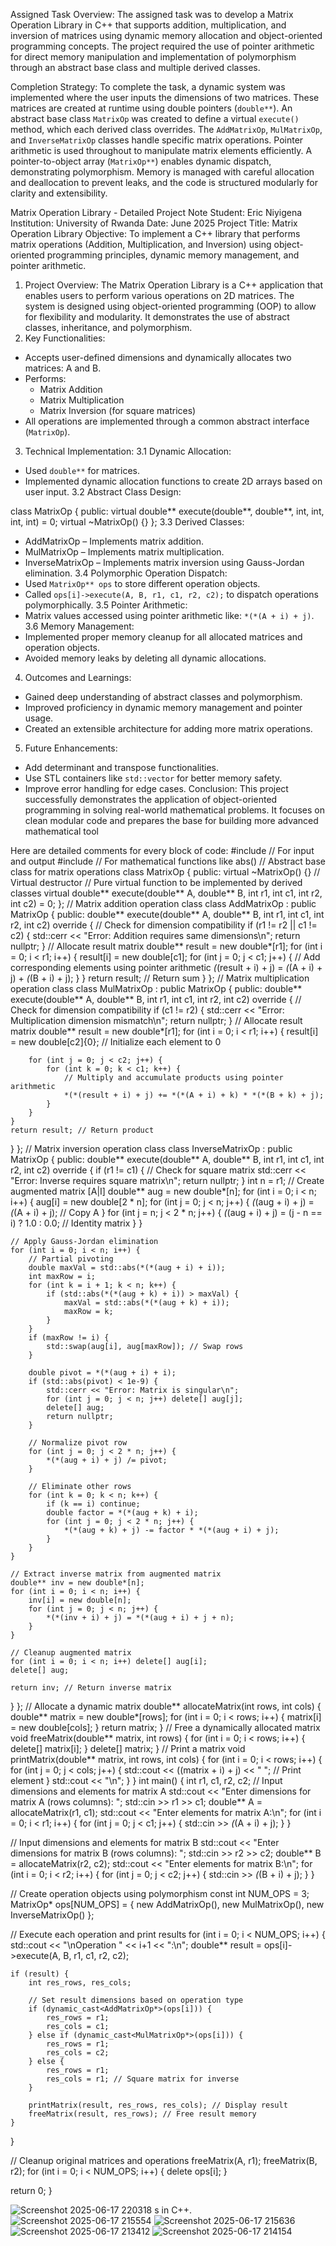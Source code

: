 

Assigned Task Overview:
The assigned task was to develop a Matrix Operation Library in C++ that supports addition, multiplication, and inversion of matrices using dynamic memory allocation and object-oriented programming concepts. The project required the use of pointer arithmetic for direct memory manipulation and implementation of polymorphism through an abstract base class and multiple derived classes.

Completion Strategy:
To complete the task, a dynamic system was implemented where the user inputs the dimensions of two matrices. These matrices are created at runtime using double pointers (`double**`). An abstract base class `MatrixOp` was created to define a virtual `execute()` method, which each derived class overrides. The `AddMatrixOp`, `MulMatrixOp`, and `InverseMatrixOp` classes handle specific matrix operations. Pointer arithmetic is used throughout to manipulate matrix elements efficiently. A pointer-to-object array (`MatrixOp**`) enables dynamic dispatch, demonstrating polymorphism. Memory is managed with careful allocation and deallocation to prevent leaks, and the code is structured modularly for clarity and extensibility.

Matrix Operation Library - Detailed Project Note
Student: Eric Niyigena
Institution: University of Rwanda
Date: June 2025
Project Title: Matrix Operation Library
Objective:
To implement a C++ library that performs matrix operations (Addition, Multiplication, and Inversion) using object-oriented programming principles, dynamic memory management, and pointer arithmetic.
1. Project Overview:
The Matrix Operation Library is a C++ application that enables users to perform various operations on 2D matrices. The system is designed using object-oriented programming (OOP) to allow for flexibility and modularity. It demonstrates the use of abstract classes, inheritance, and polymorphism.
2. Key Functionalities:
- Accepts user-defined dimensions and dynamically allocates two matrices: A and B.
- Performs:
  - Matrix Addition
  - Matrix Multiplication
  - Matrix Inversion (for square matrices)
- All operations are implemented through a common abstract interface (`MatrixOp`).
3. Technical Implementation:
3.1 Dynamic Allocation:
- Used `double**` for matrices.
- Implemented dynamic allocation functions to create 2D arrays based on user input.
3.2 Abstract Class Design:

class MatrixOp {
public:
    virtual double** execute(double**, double**, int, int, int, int) = 0;
    virtual ~MatrixOp() {}
};
3.3 Derived Classes:
- AddMatrixOp – Implements matrix addition.
- MulMatrixOp – Implements matrix multiplication.
- InverseMatrixOp – Implements matrix inversion using Gauss-Jordan elimination.
3.4 Polymorphic Operation Dispatch:
- Used `MatrixOp** ops` to store different operation objects.
- Called `ops[i]->execute(A, B, r1, c1, r2, c2);` to dispatch operations polymorphically.
3.5 Pointer Arithmetic:
- Matrix values accessed using pointer arithmetic like: `*(*(A + i) + j)`.
3.6 Memory Management:
- Implemented proper memory cleanup
 for all allocated matrices and operation objects.
- Avoided memory leaks by deleting all dynamic allocations.
4. Outcomes and Learnings:
- Gained deep understanding of abstract classes and polymorphism.
- Improved proficiency in dynamic memory management and pointer usage.
- Created an extensible architecture for adding more matrix operations.
5. Future Enhancements:
- Add determinant and transpose functionalities.
- Use STL containers like `std::vector` for better memory safety.
- Improve error handling for edge cases.
Conclusion:
This project successfully demonstrates the application of object-oriented programming in solving real-world mathematical problems. It focuses on clean modular code and prepares the base for building more advanced mathematical tool

Here are detailed comments for every block of code:
#include // For input and output
#include // For mathematical functions like abs()
// Abstract base class for matrix operations
class MatrixOp {
public:
virtual ~MatrixOp() {} // Virtual destructor
// Pure virtual function to be implemented by derived classes
virtual double** execute(double** A, double** B, int r1, int c1, int r2, int c2) = 0;
};
// Matrix addition operation class
class AddMatrixOp : public MatrixOp {
public:
double** execute(double** A, double** B, int r1, int c1, int r2, int c2) override {
// Check for dimension compatibility
if (r1 != r2 || c1 != c2) {
std::cerr << "Error: Addition requires same dimensions\n";
return nullptr;
}
    // Allocate result matrix
    double** result = new double*[r1];
    for (int i = 0; i < r1; i++) {
        result[i] = new double[c1];
        for (int j = 0; j < c1; j++) {
            // Add corresponding elements using pointer arithmetic
            *(*(result + i) + j) = *(*(A + i) + j) + *(*(B + i) + j);
        }
    }
    return result; // Return sum
}
};
// Matrix multiplication operation class
class MulMatrixOp : public MatrixOp {
public:
double** execute(double** A, double** B, int r1, int c1, int r2, int c2) override {
// Check for dimension compatibility
if (c1 != r2) {
std::cerr << "Error: Multiplication dimension mismatch\n";
return nullptr;
}
    // Allocate result matrix
    double** result = new double*[r1];
    for (int i = 0; i < r1; i++) {
        result[i] = new double[c2]{0}; // Initialize each element to 0

        for (int j = 0; j < c2; j++) {
            for (int k = 0; k < c1; k++) {
                // Multiply and accumulate products using pointer arithmetic
                *(*(result + i) + j) += *(*(A + i) + k) * *(*(B + k) + j);
            }
        }
    }
    return result; // Return product
}
};
// Matrix inversion operation class
class InverseMatrixOp : public MatrixOp {
public:
double** execute(double** A, double** B, int r1, int c1, int r2, int c2) override {
if (r1 != c1) { // Check for square matrix
std::cerr << "Error: Inverse requires square matrix\n";
return nullptr;
}
int n = r1;
    // Create augmented matrix [A|I]
    double** aug = new double*[n];
    for (int i = 0; i < n; i++) {
        aug[i] = new double[2 * n];
        for (int j = 0; j < n; j++) {
            *(*(aug + i) + j) = *(*(A + i) + j); // Copy A
        }
        for (int j = n; j < 2 * n; j++) {
            *(*(aug + i) + j) = (j - n == i) ? 1.0 : 0.0; // Identity matrix
        }
    }

    // Apply Gauss-Jordan elimination
    for (int i = 0; i < n; i++) {
        // Partial pivoting
        double maxVal = std::abs(*(*(aug + i) + i));
        int maxRow = i;
        for (int k = i + 1; k < n; k++) {
            if (std::abs(*(*(aug + k) + i)) > maxVal) {
                maxVal = std::abs(*(*(aug + k) + i));
                maxRow = k;
            }
        }
        if (maxRow != i) {
            std::swap(aug[i], aug[maxRow]); // Swap rows
        }

        double pivot = *(*(aug + i) + i);
        if (std::abs(pivot) < 1e-9) {
            std::cerr << "Error: Matrix is singular\n";
            for (int j = 0; j < n; j++) delete[] aug[j];
            delete[] aug;
            return nullptr;
        }

        // Normalize pivot row
        for (int j = 0; j < 2 * n; j++) {
            *(*(aug + i) + j) /= pivot;
        }

        // Eliminate other rows
        for (int k = 0; k < n; k++) {
            if (k == i) continue;
            double factor = *(*(aug + k) + i);
            for (int j = 0; j < 2 * n; j++) {
                *(*(aug + k) + j) -= factor * *(*(aug + i) + j);
            }
        }
    }

    // Extract inverse matrix from augmented matrix
    double** inv = new double*[n];
    for (int i = 0; i < n; i++) {
        inv[i] = new double[n];
        for (int j = 0; j < n; j++) {
            *(*(inv + i) + j) = *(*(aug + i) + j + n);
        }
    }

    // Cleanup augmented matrix
    for (int i = 0; i < n; i++) delete[] aug[i];
    delete[] aug;

    return inv; // Return inverse matrix
}
};
// Allocate a dynamic matrix
double** allocateMatrix(int rows, int cols) {
double** matrix = new double*[rows];
for (int i = 0; i < rows; i++) {
matrix[i] = new double[cols];
}
return matrix;
}
// Free a dynamically allocated matrix
void freeMatrix(double** matrix, int rows) {
for (int i = 0; i < rows; i++) {
delete[] matrix[i];
}
delete[] matrix;
}
// Print a matrix
void printMatrix(double** matrix, int rows, int cols) {
for (int i = 0; i < rows; i++) {
for (int j = 0; j < cols; j++) {
std::cout << ((matrix + i) + j) << " "; // Print element
}
std::cout << "\n";
}
}
int main() {
int r1, c1, r2, c2;
// Input dimensions and elements for matrix A
std::cout << "Enter dimensions for matrix A (rows columns): ";
std::cin >> r1 >> c1;
double** A = allocateMatrix(r1, c1);
std::cout << "Enter elements for matrix A:\n";
for (int i = 0; i < r1; i++) {
    for (int j = 0; j < c1; j++) {
        std::cin >> *(*(A + i) + j);
    }
}

// Input dimensions and elements for matrix B
std::cout << "Enter dimensions for matrix B (rows columns): ";
std::cin >> r2 >> c2;
double** B = allocateMatrix(r2, c2);
std::cout << "Enter elements for matrix B:\n";
for (int i = 0; i < r2; i++) {
    for (int j = 0; j < c2; j++) {
        std::cin >> *(*(B + i) + j);
    }
}

// Create operation objects using polymorphism
const int NUM_OPS = 3;
MatrixOp* ops[NUM_OPS] = {
    new AddMatrixOp(),
    new MulMatrixOp(),
    new InverseMatrixOp()
};

// Execute each operation and print results
for (int i = 0; i < NUM_OPS; i++) {
    std::cout << "\nOperation " << i+1 << ":\n";
    double** result = ops[i]->execute(A, B, r1, c1, r2, c2);

    if (result) {
        int res_rows, res_cols;

        // Set result dimensions based on operation type
        if (dynamic_cast<AddMatrixOp*>(ops[i])) {
            res_rows = r1;
            res_cols = c1;
        } else if (dynamic_cast<MulMatrixOp*>(ops[i])) {
            res_rows = r1;
            res_cols = c2;
        } else {
            res_rows = r1;
            res_cols = r1; // Square matrix for inverse
        }

        printMatrix(result, res_rows, res_cols); // Display result
        freeMatrix(result, res_rows); // Free result memory
    }
}

// Cleanup original matrices and operations
freeMatrix(A, r1);
freeMatrix(B, r2);
for (int i = 0; i < NUM_OPS; i++) {
    delete ops[i];
}

return 0;
}


![Screenshot 2025-06-17 220318](https://github.com/user-attachments/assets/6d73b334-3bbf-4a57-a0ff-fecf5fd62d2f)
s in C++.
![Screenshot 2025-06-17 215554](https://github.com/user-attachments/assets/5e3ad459-1c64-4a0d-a80b-e051f12320f2)
![Screenshot 2025-06-17 215636](https://github.com/user-attachments/assets/e93a4434-6f5b-47af-b2c8-c3ea80c788db)
![Screenshot 2025-06-17 213412](https://github.com/user-attachments/assets/75ea37fe-e78b-46e1-9e5d-3e3ffbb41977)
![Screenshot 2025-06-17 214154](https://github.com/user-attachments/assets/5c7f9309-ffe2-42ab-a8bf-3c8f8697b55f)
